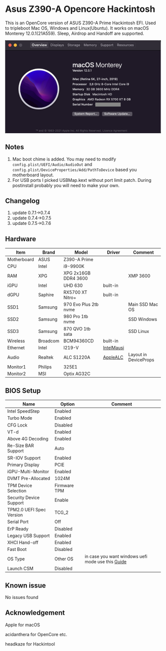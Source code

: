 # Asus Z390-A Opencore Hackintosh

This is an OpenCore version of ASUS Z390-A Prime Hackintosh EFI. Used to tripleboot Mac OS, Windows and Linux(Ubuntu). It works on macOS Monterey 12.0.1(21A559). Sleep, Airdrop and Handoff are supported.

![image](OS_Screenshot.png)

## Notes
1. Mac boot chime is added. You may need to modify `config.plist/UEFI/Audio/AudioOut` and `config.plist/DeviceProperties/Add/PathToDevice` based you motherboard layout.
2. For USB ports I picked USBMap.kext without port limit patch. During postinstall probably you will need to make your own.


## Changelog
1. update 0.7.1->0.7.4
2. update 0.7.4->0.7.5
3. update 0.7.5->0.7.6


## Hardware
| Item | Brand | Model | Driver | Comment |
|-----|-----|-----|-----|-----|
| Motherboard | ASUS | Z390-A Prime | | |
| CPU | Intel | i9-9900K | | |
| RAM | XPG | XPG 2x16GB DDR4 3600 | | XMP 3600 |
| iGPU | Intel | UHD 630 | built-in | |
| dGPU | Saphire | RX5700 XT Nitro+ | built-in | |
| SSD1 | Samsung | 970 Evo Plus 2tb nvme | | Main SSD Mac OS |
| SSD2 | Samsung | 980 Pro 1tb nvme | | SSD Windows |
| SSD3 | Samsung | 870 QVO 1tb sata | | SSD Linux |
| Wireless | Broadcom | BCM94360CD | built-in | |
| Ethernet | Intel | I219-V | [IntelMausi](https://github.com/acidanthera/IntelMausi) | |
| Audio | Realtek | ALC S1220A | [AppleALC](https://github.com/acidanthera/AppleALC) | Layout in DeviceProps |
| Monitor1 | Philips | 325E1 | | |
| Monitor2 | MSI | Optix AG32C | | |


## BIOS Setup
| Name | Option | Comment |
| --- | --- | --- |
| Intel SpeedStep | Enabled | |
| Turbo Mode | Enabled | |
| CFG Lock | Disabled | |
| VT-d | Enabled | |
| Above 4G Decoding | Enabled | |
| Re-Size BAR Support | Auto | |
| SR-IOV Support | Enabled | |
| Primary Display | PCIE | |
| iGPU-Multi-Monitor | Enabled | |
| DVMT Pre-Allocated | 1024M | |
| TPM Device Selection | Firmware TPM | |
| Security Device Support | Enable | |
| TPM2.0 UEFI Spec Version | TCG_2 | |
| Serial Port | Off | |
| ErP Ready | Disabled | |
| Legacy USB Support | Enabled | |
| XHCI Hand-off | Enabled | |
| Fast Boot | Disabled | |
| OS Type | Other OS | in case you want windows uefi mode use this [Guide](https://www.tonymacx86.com/threads/guide-opencore-and-uefi-secure-boot-using-windows-subsystem-for-linux.317166/#post-2295190) |
| Launch CSM | Disabled | |

## Known issue
No issues found

## Acknowledgement
Apple for macOS

acidanthera for OpenCore etc.

headkaze for Hackintool
